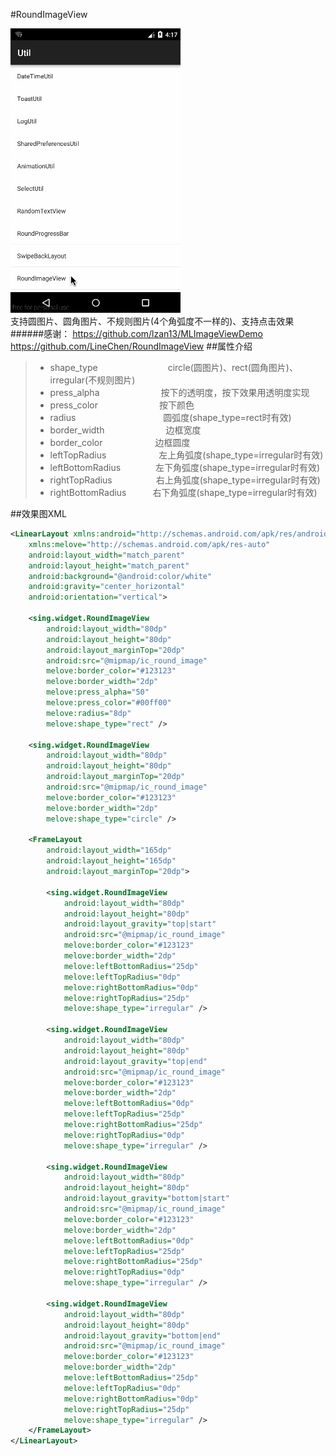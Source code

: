 #RoundImageView
 
![](.././app/src/main/res/mipmap-xhdpi/ic_round_image_view.gif "")   
支持圆图片、圆角图片、不规则图片(4个角弧度不一样的)、支持点击效果
######感谢：
https://github.com/lzan13/MLImageViewDemo  
https://github.com/LineChen/RoundImageView
##属性介绍
>- shape_type　　　　　　　　circle(圆图片)、rect(圆角图片)、irregular(不规则图片)
>- press_alpha　　　　　　　按下的透明度，按下效果用透明度实现
>- press_color　　　　　　　按下颜色
>- radius　　　　　　　　　　圆弧度(shape_type=rect时有效)
>- border_width　　　　　　　边框宽度
>- border_color　　　　　　边框圆度
>- leftTopRadius　　　　　　左上角弧度(shape_type=irregular时有效)
>- leftBottomRadius　　　　左下角弧度(shape_type=irregular时有效)
>- rightTopRadius　　　　　右上角弧度(shape_type=irregular时有效)
>- rightBottomRadius　　　右下角弧度(shape_type=irregular时有效)
        
##效果图XML
```xml
<LinearLayout xmlns:android="http://schemas.android.com/apk/res/android"
    xmlns:melove="http://schemas.android.com/apk/res-auto"
    android:layout_width="match_parent"
    android:layout_height="match_parent"
    android:background="@android:color/white"
    android:gravity="center_horizontal"
    android:orientation="vertical">

    <sing.widget.RoundImageView
        android:layout_width="80dp"
        android:layout_height="80dp"
        android:layout_marginTop="20dp"
        android:src="@mipmap/ic_round_image"
        melove:border_color="#123123"
        melove:border_width="2dp"
        melove:press_alpha="50"
        melove:press_color="#00ff00"
        melove:radius="8dp"
        melove:shape_type="rect" />

    <sing.widget.RoundImageView
        android:layout_width="80dp"
        android:layout_height="80dp"
        android:layout_marginTop="20dp"
        android:src="@mipmap/ic_round_image"
        melove:border_color="#123123"
        melove:border_width="2dp"
        melove:shape_type="circle" />

    <FrameLayout
        android:layout_width="165dp"
        android:layout_height="165dp"
        android:layout_marginTop="20dp">

        <sing.widget.RoundImageView
            android:layout_width="80dp"
            android:layout_height="80dp"
            android:layout_gravity="top|start"
            android:src="@mipmap/ic_round_image"
            melove:border_color="#123123"
            melove:border_width="2dp"
            melove:leftBottomRadius="25dp"
            melove:leftTopRadius="0dp"
            melove:rightBottomRadius="0dp"
            melove:rightTopRadius="25dp"
            melove:shape_type="irregular" />

        <sing.widget.RoundImageView
            android:layout_width="80dp"
            android:layout_height="80dp"
            android:layout_gravity="top|end"
            android:src="@mipmap/ic_round_image"
            melove:border_color="#123123"
            melove:border_width="2dp"
            melove:leftBottomRadius="0dp"
            melove:leftTopRadius="25dp"
            melove:rightBottomRadius="25dp"
            melove:rightTopRadius="0dp"
            melove:shape_type="irregular" />

        <sing.widget.RoundImageView
            android:layout_width="80dp"
            android:layout_height="80dp"
            android:layout_gravity="bottom|start"
            android:src="@mipmap/ic_round_image"
            melove:border_color="#123123"
            melove:border_width="2dp"
            melove:leftBottomRadius="0dp"
            melove:leftTopRadius="25dp"
            melove:rightBottomRadius="25dp"
            melove:rightTopRadius="0dp"
            melove:shape_type="irregular" />

        <sing.widget.RoundImageView
            android:layout_width="80dp"
            android:layout_height="80dp"
            android:layout_gravity="bottom|end"
            android:src="@mipmap/ic_round_image"
            melove:border_color="#123123"
            melove:border_width="2dp"
            melove:leftBottomRadius="25dp"
            melove:leftTopRadius="0dp"
            melove:rightBottomRadius="0dp"
            melove:rightTopRadius="25dp"
            melove:shape_type="irregular" />
    </FrameLayout>
</LinearLayout>
```